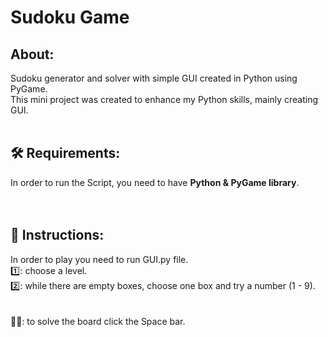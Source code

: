 # Sudoku Game

## About:
Sudoku generator and solver with simple GUI created in Python using PyGame.<br />
This mini project was created to enhance my Python skills, mainly creating GUI.<br />
<br />
## 🛠️ Requirements:
In order to run the Script, you need to have **Python & PyGame library**.<br />
<br />
<br />
## 📃 Instructions:
In order to play you need to run GUI.py file.<br />
1️⃣: choose a level.<br />
2️⃣: while there are empty boxes, choose one box and try a number (1 - 9).<br />
<br />
<br />
🐱‍💻: to solve the board click the Space bar.

